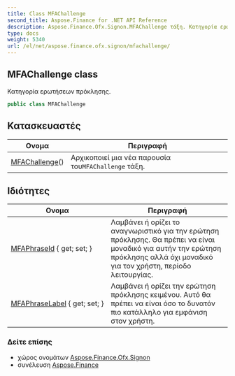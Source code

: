 ```yaml
---
title: Class MFAChallenge
second_title: Aspose.Finance for .NET API Reference
description: Aspose.Finance.Ofx.Signon.MFAChallenge τάξη. Κατηγορία ερωτήσεων πρόκλησης.
type: docs
weight: 5340
url: /el/net/aspose.finance.ofx.signon/mfachallenge/
---
```

## MFAChallenge class

Κατηγορία ερωτήσεων πρόκλησης.

```csharp
public class MFAChallenge
```

## Κατασκευαστές

| Ονομα | Περιγραφή |
| --- | --- |
| [MFAChallenge](mfachallenge/)() | Αρχικοποιεί μια νέα παρουσία του`MFAChallenge` τάξη. |

## Ιδιότητες

| Ονομα | Περιγραφή |
| --- | --- |
| [MFAPhraseId](../../aspose.finance.ofx.signon/mfachallenge/mfaphraseid/) { get; set; } | Λαμβάνει ή ορίζει το αναγνωριστικό για την ερώτηση πρόκλησης. Θα πρέπει να είναι μοναδικό για αυτήν την ερώτηση πρόκλησης αλλά όχι μοναδικό για τον χρήστη, περίοδο λειτουργίας. |
| [MFAPhraseLabel](../../aspose.finance.ofx.signon/mfachallenge/mfaphraselabel/) { get; set; } | Λαμβάνει ή ορίζει την ερώτηση πρόκλησης κειμένου. Αυτό θα πρέπει να είναι όσο το δυνατόν πιο κατάλληλο για εμφάνιση στον χρήστη. |

### Δείτε επίσης

* χώρος ονομάτων [Aspose.Finance.Ofx.Signon](../../aspose.finance.ofx.signon/)
* συνέλευση [Aspose.Finance](../../)


